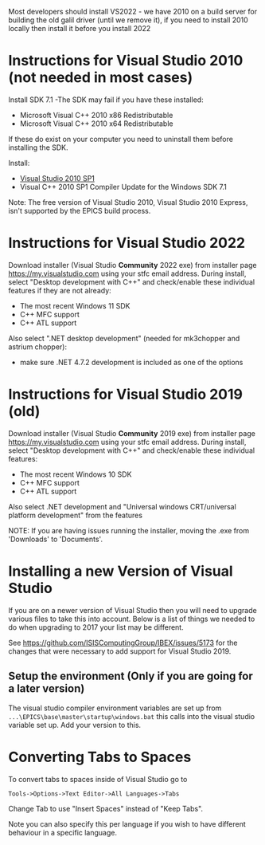 Most developers should install VS2022 - we have 2010 on a build server for building the old galil driver (until we remove it), if you need to install 2010 locally then install it before you install 2022

# Instructions for Visual Studio 2010 (not needed in most cases)

Install SDK 7.1 
-The SDK may fail if you have these installed: 
* Microsoft Visual C++ 2010 x86 Redistributable
* Microsoft Visual C++ 2010 x64 Redistributable

If these do exist on your computer you need to uninstall them before installing the SDK.

Install: 
* [Visual Studio 2010 SP1](https://my.visualstudio.com/Downloads?q=visual%20studio%202010&pgroup=)
* Visual C++ 2010 SP1 Compiler Update for the Windows SDK 7.1

Note: The free version of Visual Studio 2010, Visual Studio 2010 Express, isn't supported by the EPICS build process.

# Instructions for Visual Studio 2022
Download installer (Visual Studio **Community** 2022 exe) from installer page https://my.visualstudio.com using your stfc email address.
During install, select "Desktop development with C++" and check/enable these individual features if they are not already: 
- The most recent Windows 11 SDK
- C++ MFC support
- C++ ATL support

Also select ".NET desktop development" (needed for mk3chopper and astrium chopper):
- make sure .NET 4.7.2 development is included as one of the options   

# Instructions for Visual Studio 2019 (old)
Download installer (Visual Studio **Community** 2019 exe) from installer page https://my.visualstudio.com using your stfc email address.
During install, select "Desktop development with C++" and check/enable these individual features: 
- The most recent Windows 10 SDK
- C++ MFC support
- C++ ATL support

Also select .NET development and "Universal windows CRT/universal platform development" from the features  

NOTE: If you are having issues running the installer, moving the .exe from 'Downloads' to 'Documents'.

# Installing a new Version of Visual Studio
If you are on a newer version of Visual Studio then you will need to upgrade various files to take this into account. Below is a list of things we needed to do when upgrading to 2017 your list may be different.

See https://github.com/ISISComputingGroup/IBEX/issues/5173 for the changes that were necessary to add support for Visual Studio 2019.

## Setup the environment (Only if you are going for a later version)

The visual studio compiler environment variables are set up from `...\EPICS\base\master\startup\windows.bat` this calls into the visual studio variable set up. Add your version to this.

# Converting Tabs to Spaces

To convert tabs to spaces inside of Visual Studio go to

`Tools->Options->Text Editor->All Languages->Tabs`

Change Tab to use "Insert Spaces" instead of "Keep Tabs".

Note you can also specify this per language if you wish to have different behaviour in a specific language.